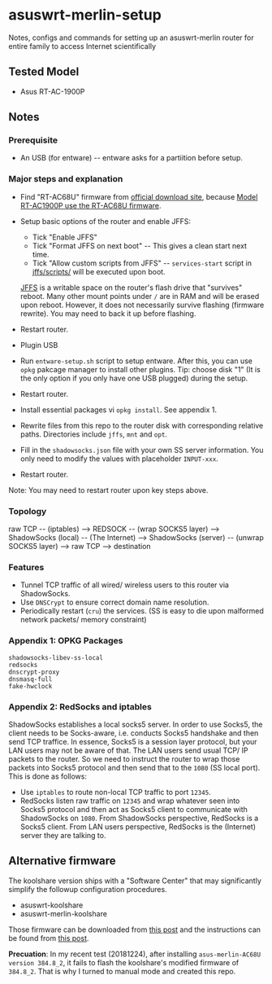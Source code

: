 # asuswrt-merlin-setup

Notes, configs and commands for setting up an asuswrt-merlin router for entire family to access Internet scientifically

## Tested Model

- Asus RT-AC-1900P

## Notes 

### Prerequisite

- An USB (for entware) -- entware asks for a partiition before setup.

### Major steps and explanation

- Find "RT-AC68U" firmware from [official download site](https://asuswrt.lostrealm.ca/download), because [Model RT-AC1900P use the RT-AC68U firmware](https://github.com/RMerl/asuswrt-merlin/wiki/Supported-Devices).
- Setup basic options of the router and enable JFFS:
  - Tick "Enable JFFS"
  - Tick "Format JFFS on next boot" -- This gives a clean start next time.
  - Tick "Allow custom scripts from JFFS" -- `services-start` script in [jffs/scripts/](jffs/scripts/) will be executed upon boot.

  [JFFS](https://github.com/RMerl/asuswrt-merlin/wiki/Jffs) is a writable space on the router's flash drive that "survives" reboot. Many other mount points under `/` are in RAM and will be erased upon reboot. However, it does not necessarily survive flashing (firmware rewrite). You may need to back it up before flashing.
- Restart router.
- Plugin USB
- Run `entware-setup.sh` script to setup entware. After this, you can use `opkg` pakcage manager to install other plugins. Tip: choose disk "1" (It is the only option if you only have one USB plugged) during the setup.
- Restart router.
- Install essential packages vi `opkg install`. See appendix 1.
- Rewrite files from this repo to the router disk with corresponding relative paths. Directories include `jffs`, `mnt` and `opt`.
- Fill in the `shadowsocks.json` file with your own SS server information. You only need to modify the values with placeholder `INPUT-xxx`.
- Restart router.

Note: You may need to restart router upon key steps above.

### Topology

raw TCP
-- (iptables) -->
REDSOCK
-- (wrap SOCKS5 layer) -->
ShadowSocks (local) 
-- (The Internet) -->
ShadowSocks (server) 
-- (unwrap SOCKS5 layer) -->
raw TCP
--> destination

### Features

- Tunnel TCP traffic of all wired/ wireless users to this router via ShadowSocks.
- Use `DNSCrypt` to ensure correct domain name resolution.
- Periodically restart (`cru`) the services. (SS is easy to die upon malformed network packets/ memory constraint)

### Appendix 1: OPKG Packages

```
shadowsocks-libev-ss-local
redsocks
dnscrypt-proxy
dnsmasq-full
fake-hwclock
```

### Appendix 2: RedSocks and iptables

ShadowSocks establishes a local socks5 server. In order to use Socks5, the client needs to be Socks-aware, i.e. conducts Socks5 handshake and then send TCP traffice. In essence, Socks5 is a session layer protocol, but your LAN users may not be aware of that. The LAN users send usual TCP/ IP packets to the router. So we need to instruct the router to wrap those packets into Socks5 protocol and then send that to the `1080` (SS local port). This is done as follows:

- Use `iptables` to route non-local TCP traffic to port `12345`.
- RedSocks listen raw traffic on `12345` and wrap whatever seen into Socks5 protocol and then act as Socks5 client to communicate with ShadowSocks on `1080`. From ShadowSocks perspective, RedSocks is a Socks5 client. From LAN users perspective, RedSocks is the (Internet) server they are talking to.

## Alternative firmware

The koolshare version ships with a "Software Center" that may significantly simplify the followup configuration procedures.

- asuswrt-koolshare
- asuswrt-merlin-koolshare

Those firmware can be downloaded from [this post](http://koolshare.cn/thread-127878-1-1.html) and the instructions can be found from [this post](http://koolshare.cn/thread-145914-1-1.html).

**Precuation**: In my recent test (20181224), after installing `asus-merlin-AC68U version 384.8_2`, it fails to flash the koolshare's modified firmware of `384.8_2`. That is why I turned to manual mode and created this repo.
